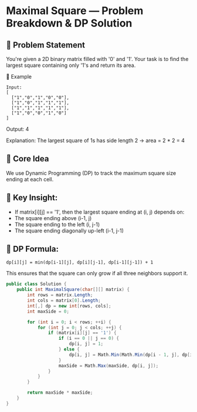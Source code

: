 # Maximal Square — Problem Breakdown & DP Solution
 ## 📘 Problem Statement
 
 You're given a 2D binary matrix filled with '0' and '1'. Your task is to find the largest square containing only '1's and return its area.

 🔹 Example
```plaintext
Input:
[
  ["1","0","1","0","0"],
  ["1","0","1","1","1"],
  ["1","1","1","1","1"],
  ["1","0","0","1","0"]
]
```

Output: 4

 Explanation: The largest square of 1s has side length 2 → area = 2 * 2 = 4

## 🧠 Core Idea
We use Dynamic Programming (DP) to track the maximum square size ending at each cell.

## 🔸 Key Insight:

- If matrix[i][j] == '1', then the largest square ending at (i, j) depends on:
- The square ending above (i-1, j)
- The square ending to the left (i, j-1)
- The square ending diagonally up-left (i-1, j-1)

## 🔸 DP Formula:
```plaintext
dp[i][j] = min(dp[i-1][j], dp[i][j-1], dp[i-1][j-1]) + 1
```
This ensures that the square can only grow if all three neighbors support it.

```csharp
public class Solution {
    public int MaximalSquare(char[][] matrix) {
        int rows = matrix.Length;
        int cols = matrix[0].Length;
        int[,] dp = new int[rows, cols];
        int maxSide = 0;

        for (int i = 0; i < rows; ++i) {
            for (int j = 0; j < cols; ++j) {
                if (matrix[i][j] == '1') {
                    if (i == 0 || j == 0) {
                        dp[i, j] = 1;
                    } else {
                        dp[i, j] = Math.Min(Math.Min(dp[i - 1, j], dp[i, j - 1]), dp[i - 1, j - 1]) + 1;
                    }
                    maxSide = Math.Max(maxSide, dp[i, j]);
                }
            }
        }

        return maxSide * maxSide;
    }
}


```
